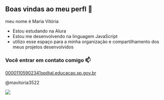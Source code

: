 ## Boas vindas ao meu perfl 💙

meu nome é Maria Vitória

- Estou estudando na Alura
- Estou me desenvolvendo na linguagem JavaScript
- utilizo esse espaço para a minha organização e compartilhamento dos meus projetos desenvolvidos

### Você entrar em contato comigo 📫

00001105902341sp@al.educacao.sp.gov.br

@mavitoria3522

![](https://media1.tenor.com/m/dvwkhcF056sAAAAC/barbie-sunglasses.gif)






